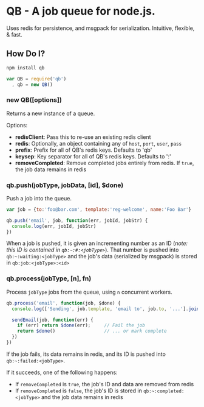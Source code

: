 QB - A job queue for node.js.
===============================================

Uses redis for persistence, and msgpack for serialization.
Intuitive, flexible, & fast.


## How Do I?

```bash
npm install qb
```

```javascript
var QB = require('qb')
  , qb = new QB()
```

### new QB([options])

Returns a new instance of a queue.

Options:
- **redisClient**: Pass this to re-use an existing redis client
- **redis**: Optionally, an object containing any of `host`, `port`, `user`, `pass`
- **prefix**: Prefix for all of QB's redis keys. Defaults to 'qb'
- **keysep**: Key separator for all of QB's redis keys. Defaults to ':'
- **removeCompleted**: Remove completed jobs entirely from redis. If `true`, the job data remains in redis


### qb.push(jobType, jobData, [id], $done)

Push a job into the queue.

```javascript
var job = {to:'foo@bar.com', template:'reg-welcome', name:'Foo Bar'}

qb.push('email', job, function(err, jobId, jobStr) {
  console.log(err, jobId, jobStr)
})
```

When a job is pushed, it is given an incrementing number as an ID (_note: this ID is contained in `qb:~:#:<jobType>`_).
That number is pushed into `qb:~:waiting:<jobType>` and the job's data (serialized by msgpack) is stored in `qb:job:<jobType>:<id>`


### qb.process(jobType, [n], fn)

Process `jobType` jobs from the queue, using `n` concurrent workers.

```javascript
qb.process('email', function(job, $done) {
  console.log(['Sending', job.template, 'email to', job.to, '...'].join(' '))

  sendEmail(job, function(err) {
    if (err) return $done(err);     // Fail the job
    return $done()                  // ... or mark complete
  })
})
```

If the job fails, its data remains in redis, and its ID is pushed into `qb:~:failed:<jobType>`.

If it succeeds, one of the following happens:
- If `removeCompleted` is `true`, the job's ID and data are removed from redis
- If `removeCompleted` is `false`, the job's ID is stored in `qb:~:completed:<jobType>` and the job data remains in redis


